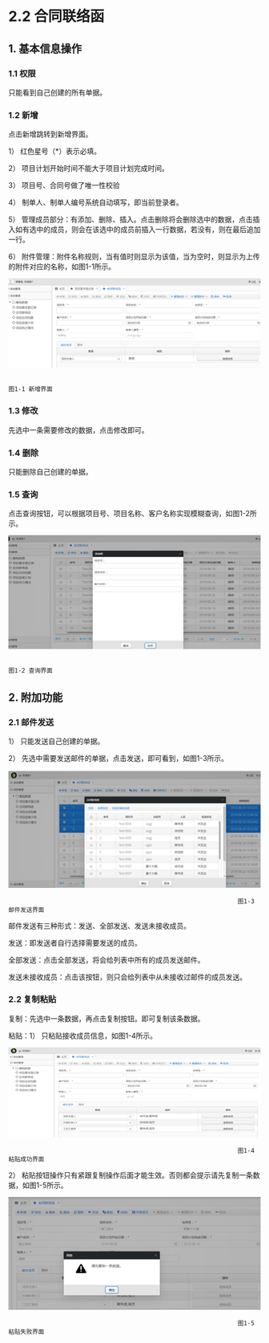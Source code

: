 # 2.2 合同联络函

## **1.** **基本信息操作**

### 1.1  权限

只能看到自己创建的所有单据。

### 1.2  新增

点击新增跳转到新增界面。

1） 红色星号（\*）表示必填。

2） 项目计划开始时间不能大于项目计划完成时间。

3） 项目号、合同号做了唯一性校验

4） 制单人、制单人编号系统自动填写，即当前登录者。

5） 管理成员部分：有添加、删除、插入。点击删除将会删除选中的数据，点击插入如有选中的成员，则会在该选中的成员前插入一行数据，若没有，则在最后追加一行。

6） 附件管理：附件名称规则，当有值时则显示为该值，当为空时，则显示为上传的附件对应的名称，如图1-1所示。

![](../.gitbook/assets/image%20%287%29.png)

                                                                          图1-1 新增界面

### 1.3  修改

先选中一条需要修改的数据，点击修改即可。

### 1.4  删除

 只能删除自己创建的单据。

### 1.5  查询

点击查询按钮，可以根据项目号、项目名称、客户名称实现模糊查询，如图1-2所示。

![](../.gitbook/assets/image%20%2873%29.png)

                                                                         图1-2 查询界面

## **2.** **附加功能**

### 2.1 邮件发送

1） 只能发送自己创建的单据。

2） 先选中需要发送邮件的单据，点击发送，即可看到，如图1-3所示。

![](../.gitbook/assets/image%20%2823%29.png)

                                                                    图1-3 邮件发送界面

邮件发送有三种形式：发送、全部发送、发送未接收成员。

发送：即发送者自行选择需要发送的成员。

全部发送：点击全部发送，将会给列表中所有的成员发送邮件。

发送未接收成员：点击该按钮，则只会给列表中从未接收过邮件的成员发送。

### 2.2 复制粘贴

复制：先选中一条数据，再点击复制按钮。即可复制该条数据。

粘贴：1） 只粘贴接收成员信息，如图1-4所示。

![](../.gitbook/assets/image%20%2875%29.png)

                                                                    图1-4 粘贴成功界面

2） 粘贴按钮操作只有紧跟复制操作后面才能生效。否则都会提示请先复制一条数据，如图1-5所示。

![](../.gitbook/assets/image%20%2851%29.png)

                                                                    图1-5 粘贴失败界面

